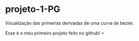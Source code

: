 # projeto-1-PG
Visualização das primeiras derivadas de uma curva de bezier.

Esse é o meu primeiro projeto feito no github! :star:
